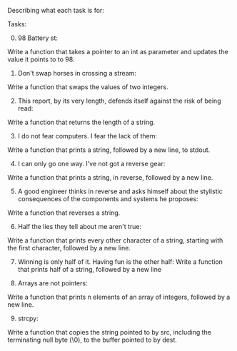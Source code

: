 Describing what each task is for:

Tasks:

0. 98 Battery st:

Write a function that takes a pointer to an int as parameter and updates the value it points to to 98.

1. Don't swap horses in crossing a stream:

Write a function that swaps the values of two integers.

2. This report, by its very length, defends itself against the risk of being read:

Write a function that returns the length of a string.

3. I do not fear computers. I fear the lack of them:

Write a function that prints a string, followed by a new line, to stdout.

4. I can only go one way. I've not got a reverse gear:

Write a function that prints a string, in reverse, followed by a new line.

5. A good engineer thinks in reverse and asks himself about the stylistic consequences of the components and systems he proposes:

Write a function that reverses a string.

6. Half the lies they tell about me aren't true:

Write a function that prints every other character of a string, starting with the first character, followed by a new line.

7. Winning is only half of it. Having fun is the other half:
Write a function that prints half of a string, followed by a new line


8. Arrays are not pointers:

Write a function that prints n elements of an array of integers, followed by a new line.

9. strcpy:

Write a function that copies the string pointed to by src, including the terminating null byte (\0), to the buffer pointed to by dest.
